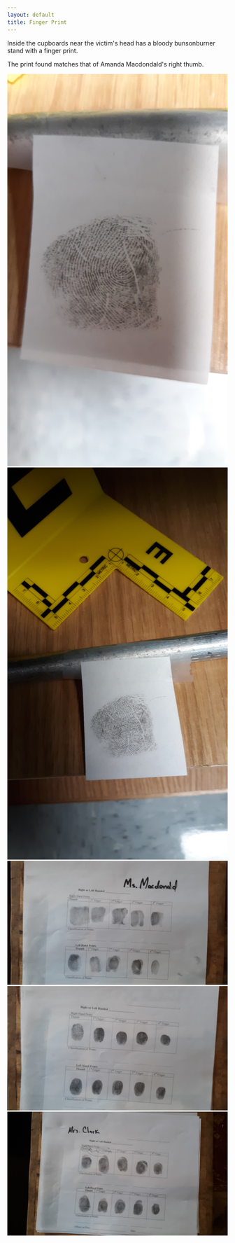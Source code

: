 ```yaml
---
layout: default
title: Finger Print
---
```


Inside the cupboards near the victim's head has a bloody bunsonburner stand with a finger print.

The print found matches that of Amanda Macdondald's right thumb.

![1](/assets/photos/finger_print_1.png)
![2](/assets/photos/finger_print_2.png)
![3](/assets/photos/finger_print_3.png)
![4](/assets/photos/finger_print_4.png)
![5](/assets/photos/finger_print_5.png)